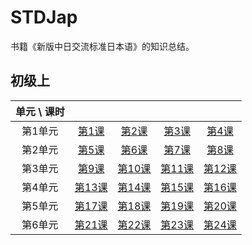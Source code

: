 # STDJap
书籍《新版中日交流标准日本语》的知识总结。

## 初级上
| 单元 \ 课时 | | | | |
| :---: | :---: | :---: | :---: | :---: |
| 第1单元 |[第1课](PrimaryPart1/Lesson01)|[第2课](PrimaryPart1/Lesson02)|[第3课](PrimaryPart1/Lesson03)|[第4课](PrimaryPart1/Lesson04)|
| 第2单元 |[第5课](PrimaryPart1/Lesson05)|[第6课](PrimaryPart1/Lesson06)|[第7课](PrimaryPart1/Lesson07)|[第8课](PrimaryPart1/Lesson08)|
| 第3单元 |[第9课](PrimaryPart1/Lesson09)|[第10课](PrimaryPart1/Lesson10)|[第11课](PrimaryPart1/Lesson11)|[第12课](PrimaryPart1/Lesson12)|
| 第4单元 |[第13课](PrimaryPart1/Lesson13)|[第14课](PrimaryPart1/Lesson14)|[第15课](PrimaryPart1/Lesson15)|[第16课](PrimaryPart1/Lesson16)|
| 第5单元 |[第17课](PrimaryPart1/Lesson17)|[第18课](PrimaryPart1/Lesson18)|[第19课](PrimaryPart1/Lesson19)|[第20课](PrimaryPart1/Lesson20)|
| 第6单元 |[第21课](PrimaryPart1/Lesson21)|[第22课](PrimaryPart1/Lesson22)|[第23课](PrimaryPart1/Lesson23)|[第24课](PrimaryPart1/Lesson24)|

